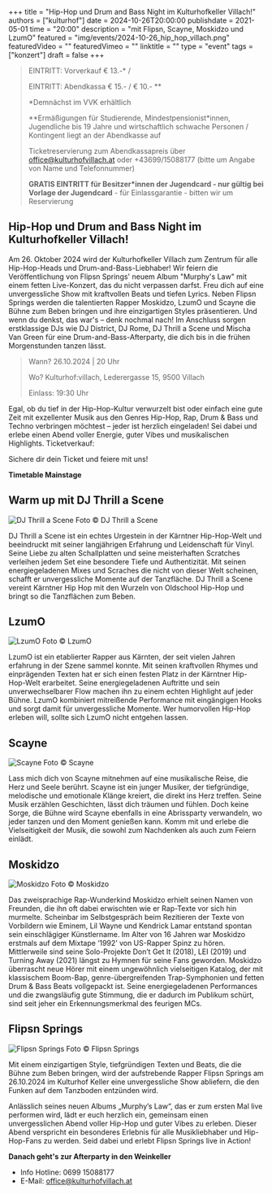 +++
title = "Hip-Hop und Drum and Bass Night im Kulturhofkeller Villach!"
authors = ["kulturhof"]
date = 2024-10-26T20:00:00
publishdate = 2021-05-01
time = "20:00"
description = "mit Flipsn, Scayne, Moskidzo und LzumO"
featured = "img/events/2024-10-26_hip_hop_villach.png"
featuredVideo = ""
featuredVimeo = ""
linktitle = ""
type = "event"
tags = ["konzert"]
draft = false
+++

> EINTRITT: Vorverkauf € 13.-\* / 
> 
> EINTRITT: Abendkassa € 15.- / € 10.- \*\* 
>
> \*Demnächst im VVK erhältlich
>
> \*\*Ermäßigungen für Studierende, Mindestpensionist\*innen, Jugendliche bis 19 Jahre und wirtschaftlich schwache Personen / Kontingent liegt an der Abendkasse auf
>
> Ticketreservierung zum Abendkassapreis über office@kulturhofvillach.at oder +43699/15088177 (bitte um Angabe von Name und Telefonnummer) 
>
> **GRATIS EINTRITT für Besitzer\*innen der Jugendcard - nur gültig bei Vorlage der Jugendcard** - für Einlassgarantie - bitten wir um Reservierung

## Hip-Hop und Drum and Bass Night im Kulturhofkeller Villach!

Am 26. Oktober 2024 wird der Kulturhofkeller Villach zum Zentrum für alle Hip-Hop-Heads und Drum-and-Bass-Liebhaber! Wir feiern die Veröffentlichung von Flipsn Springs' neuem Album "Murphy's Law" mit einem fetten Live-Konzert, das du nicht verpassen darfst.
Freu dich auf eine unvergessliche Show mit kraftvollen Beats und tiefen Lyrics. Neben Flipsn Springs werden die talentierten Rapper Moskidzo, LzumO und Scayne die Bühne zum Beben bringen und ihre einzigartigen Styles präsentieren. Und wenn du denkst, das war's – denk nochmal nach! Im Anschluss sorgen erstklassige DJs wie DJ District, DJ Rome, DJ Thrill a Scene und Mischa Van Green für eine Drum-and-Bass-Afterparty, die dich bis in die frühen Morgenstunden tanzen lässt.

>Wann? 26.10.2024 | 20 Uhr
>
>Wo? Kulturhof:villach, Lederergasse 15, 9500 Villach
>
>Einlass: 19:30 Uhr

Egal, ob du tief in der Hip-Hop-Kultur verwurzelt bist oder einfach eine gute Zeit mit exzellenter Musik aus den Genres Hip-Hop, Rap, Drum & Bass und Techno verbringen möchtest – jeder ist herzlich eingeladen! Sei dabei und erlebe einen Abend voller Energie, guter Vibes und musikalischen Highlights.
Ticketverkauf:

Sichere dir dein Ticket und feiere mit uns!

**Timetable Mainstage**

## Warm up mit DJ Thrill a Scene

![DJ Thrill a Scene](/img/events/2024-10-26_DJ_Thrill_a_Scene.jpg)
Foto © DJ Thrill a Scene

DJ Thrill a Scene ist ein echtes Urgestein in der Kärntner Hip-Hop-Welt und beeindruckt mit seiner langjährigen Erfahrung und Leidenschaft für Vinyl. Seine Liebe zu alten Schallplatten und seine meisterhaften Scratches verleihen jedem Set eine besondere Tiefe und Authentizität. Mit seinen energiegeladenen Mixes und Scraches die nicht von dieser Welt scheinen, schafft er unvergessliche Momente auf der Tanzfläche. DJ Thrill a Scene vereint Kärntner Hip Hop mit den Wurzeln von Oldschool Hip-Hop und bringt so die Tanzflächen zum Beben.

## LzumO 

![LzumO](/img/events/2024-10-26_LzumO.jpg)
Foto © LzumO

LzumO ist ein etablierter Rapper aus Kärnten, der seit vielen Jahren erfahrung in der Szene sammel konnte. Mit seinen kraftvollen Rhymes und einprägenden Texten hat er sich einen festen Platz in der Kärntner Hip-Hop-Welt erarbeitet. Seine energiegeladenen Auftritte und sein unverwechselbarer Flow machen ihn zu einem echten Highlight auf jeder Bühne. LzumO kombiniert mitreißende Performance mit eingängigen Hooks und sorgt damit für unvergessliche Momente. Wer humorvollen Hip-Hop erleben will, sollte sich LzumO nicht entgehen lassen.

## Scayne

![Scayne](/img/events/2024-10-26_Scayne.jpg)
Foto © Scayne

Lass mich dich von Scayne mitnehmen auf eine musikalische Reise, die Herz und Seele berührt. Scayne ist ein junger Musiker, der tiefgründige, melodische und emotionale Klänge kreiert, die direkt ins Herz treffen. Seine Musik erzählen Geschichten, lässt dich träumen und fühlen. Doch keine Sorge, die Bühne wird Scayne ebenfalls in eine Abrissparty verwandeln, wo jeder tanzen und den Moment genießen kann. Komm mit und erlebe die Vielseitigkeit der Musik, die sowohl zum Nachdenken als auch zum Feiern einlädt.

## Moskidzo

![Moskidzo](/img/events/2024-10-26_Moskidzo.jpg)
Foto © Moskidzo

Das zweisprachige Rap-Wunderkind Moskidzo erhielt seinen Namen von Freunden, die ihn oft
dabei erwischten wie er Rap-Texte vor sich hin murmelte. Scheinbar im Selbstgespräch beim Rezitieren der Texte von Vorbildern wie Eminem, Lil Wayne und Kendrick Lamar entstand spontan sein einschlägiger Künstlername. Im Alter von 16 Jahren war Moskidzo erstmals auf dem Mixtape ‘1992’ von US-Rapper Spinz zu hören. Mittlerweile sind seine Solo-Projekte Don’t Get It (2018), LEI (2019) und Turning Away (2021) längst zu Hymnen für seine Fans geworden. Moskidzo überrascht neue Hörer mit einem ungewöhnlich vielseitigen Katalog, der mit klassischem Boom-Bap, genre-übergreifenden Trap-Symphonien und fetten Drum & Bass Beats vollgepackt ist. Seine energiegeladenen Performances und die zwangsläufig gute Stimmung, die er dadurch im Publikum schürt, sind seit jeher ein Erkennungsmerkmal des feurigen MCs.

## Flipsn Springs

![Flipsn Springs](/img/events/2024-10-26_Flipsn.jpg)
Foto © Flipsn Springs

Mit einem einzigartigen Style, tiefgründigen Texten und Beats, die die Bühne zum Beben bringen, wird der aufstrebende Rapper Flipsn Springs am 26.10.2024 im Kulturhof Keller eine unvergessliche Show abliefern, die den Funken auf dem Tanzboden entzünden wird.

Anlässlich seines neuen Albums „Murphy’s Law“, das er zum ersten Mal live performen wird, lädt er euch herzlich ein, gemeinsam einen unvergesslichen Abend voller Hip-Hop und guter Vibes zu erleben. Dieser Abend verspricht ein besonderes Erlebnis für alle Musikliebhaber und Hip-Hop-Fans zu werden. Seid dabei und erlebt Flipsn Springs live in Action!


**Danach geht's zur Afterparty in den Weinkeller**




- Info Hotline: 0699 15088177 
- E-Mail: office@kulturhofvillach.at
